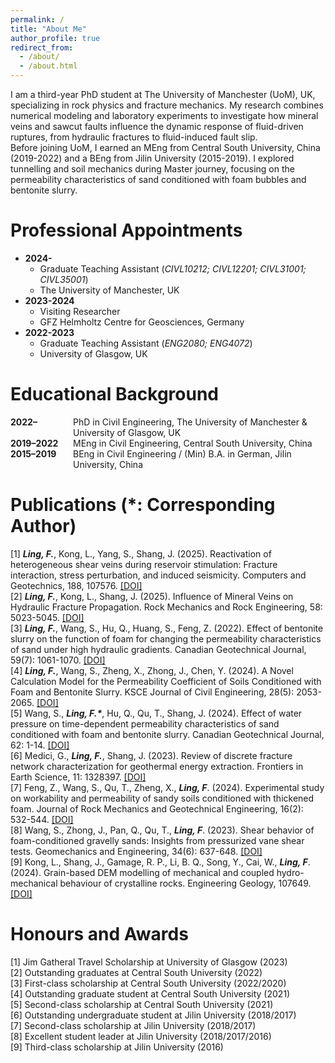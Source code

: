 ```yaml
---
permalink: /
title: "About Me"
author_profile: true
redirect_from: 
  - /about/
  - /about.html
---
```


I am a third-year PhD student at <a href="https://www.manchester.ac.uk/" style="text-decoration: none;" target="_blank">The University of Manchester (UoM)</a>, UK, specializing in rock physics and fracture mechanics. My research combines numerical modeling and laboratory experiments to investigate how mineral veins and sawcut faults influence the dynamic response of fluid-driven ruptures, from hydraulic fractures to fluid-induced fault slip.   
Before joining UoM, I earned an MEng from <a href="https://en.wikipedia.org/wiki/Central_South_University" style="text-decoration: none;" target="_blank">Central South University</a>, China (2019-2022) and a BEng from <a href="https://en.wikipedia.org/wiki/Jilin University" style="text-decoration: none;" target="_blank">Jilin University</a> (2015-2019). I explored tunnelling and soil mechanics during Master journey, focusing on the permeability characteristics of sand conditioned with foam bubbles and bentonite slurry.

Professional Appointments 
======
* **2024-**   
  * Graduate Teaching Assistant (_CIVL10212; CIVL12201; CIVL31001; CIVL35001_)  
  * The University of Manchester, UK  
* **2023-2024**       
  * Visiting Researcher  
  * GFZ Helmholtz Centre for Geosciences, Germany  
* **2022-2023**     
  * Graduate Teaching Assistant (_ENG2080; ENG4072_)  
  * University of Glasgow, UK  

Educational Background  
======
<div style="display: flex; align-items: baseline;">
  <div style="min-width: 100px; font-weight: bold;">2022–</div>
  <div>PhD in Civil Engineering, The University of Manchester & University of Glasgow, UK</div>
</div>
<div style="display: flex; align-items: baseline;">
  <div style="min-width: 100px; font-weight: bold;">2019–2022</div>
  <div>MEng in Civil Engineering, Central South University, China</div>
</div>
<div style="display: flex; align-items: baseline; margin-bottom: 20px;">
  <div style="min-width: 100px; font-weight: bold;">2015–2019</div>
  <div>BEng in Civil Engineering / (Min) B.A. in German, Jilin University, China</div>
</div>

Publications (*: Corresponding Author) 
======
[1]	___Ling, F.___, Kong, L., Yang, S., Shang, J. (2025). Reactivation of heterogeneous shear veins during reservoir stimulation: Fracture interaction, stress perturbation, and induced seismicity. Computers and Geotechnics, 188, 107576. <a href="https://www.sciencedirect.com/science/article/pii/S0266352X25005257" target="_blank">[DOI]</a>   
[2]	___Ling, F.___, Kong, L., Shang, J. (2025). Influence of Mineral Veins on Hydraulic Fracture Propagation. Rock Mechanics and Rock Engineering, 58: 5023-5045. <a href="https://link.springer.com/article/10.1007/s00603-025-04402-1" target="_blank">[DOI]</a>   
[3]	___Ling, F.___, Wang, S., Hu, Q., Huang, S., Feng, Z. (2022). Effect of bentonite slurry on the function of foam for changing the permeability characteristics of sand under high hydraulic gradients. Canadian Geotechnical Journal, 59(7): 1061-1070. <a href="https://cdnsciencepub.com/doi/10.1139/cgj-2021-0196" target="_blank">[DOI]</a>          
[4]	___Ling, F.___, Wang, S., Zheng, X., Zhong, J., Chen, Y. (2024). A Novel Calculation Model for the Permeability Coefficient of Soils Conditioned with Foam and Bentonite Slurry. KSCE Journal of Civil Engineering, 28(5): 2053-2065. <a href="https://link.springer.com/article/10.1007/s12205-024-2017-0" target="_blank">[DOI]</a>    
[5]	Wang, S., ___Ling, F.*___, Hu, Q., Qu, T., Shang, J. (2024). Effect of water pressure on time-dependent permeability characteristics of sand conditioned with foam and bentonite slurry. Canadian Geotechnical Journal, 62: 1-14. <a href="https://cdnsciencepub.com/doi/10.1139/cgj-2023-0497" target="_blank">[DOI]</a>        
[6]	Medici, G., ___Ling, F.___, Shang, J. (2023). Review of discrete fracture network characterization for geothermal energy extraction. Frontiers in Earth Science, 11: 1328397. <a href="https://www.frontiersin.org/journals/earth-science/articles/10.3389/feart.2023.1328397/full" target="_blank">[DOI]</a>         
[7]	Feng, Z., Wang, S., Qu, T., Zheng, X., ___Ling, F___. (2024). Experimental study on workability and permeability of sandy soils conditioned with thickened foam. Journal of Rock Mechanics and Geotechnical Engineering, 16(2): 532-544. <a href="https://www.sciencedirect.com/science/article/pii/S1674775523002147" target="_blank">[DOI]</a>         
[8]	Wang, S., Zhong, J., Pan, Q., Qu, T., ___Ling, F___. (2023). Shear behavior of foam-conditioned gravelly sands: Insights from pressurized vane shear tests. Geomechanics and Engineering, 34(6): 637-648.  <a href="https://www.techno-press.org/content/?page=article&journal=gae&volume=34&num=6&ordernum=4" target="_blank">[DOI]</a>           
[9]	Kong, L., Shang, J., Gamage, R. P., Li, B. Q., Song, Y., Cai, W., ___Ling, F___. (2024). Grain-based DEM modelling of mechanical and coupled hydro-mechanical behaviour of crystalline rocks. Engineering Geology, 107649.   <a href="https://www.sciencedirect.com/science/article/pii/S0013795224002497" target="_blank">[DOI]</a>       

Honours and Awards   
======
[1]  Jim Gatheral Travel Scholarship at University of Glasgow (2023)     
[2]  Outstanding graduates at Central South University (2022)     
[3]  First-class scholarship at Central South University (2022/2020)  
[4]  Outstanding graduate student at Central South University (2021)     
[5]  Second-class scholarship at Central South University (2021)        
[6]  Outstanding undergraduate student at Jilin University (2018/2017)     
[7]  Second-class scholarship at Jilin University (2018/2017)     
[8]  Excellent student leader at Jilin University (2018/2017/2016)    
[9] Third-class scholarship at Jilin University (2016)    
